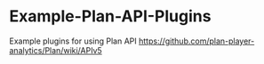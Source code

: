 # Example-Plan-API-Plugins
Example plugins for using Plan API https://github.com/plan-player-analytics/Plan/wiki/APIv5
